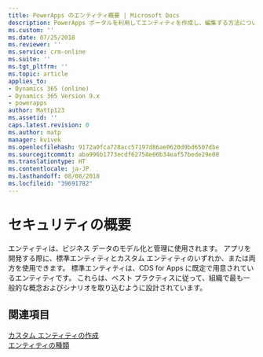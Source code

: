 ```yaml
---
title: PowerApps のエンティティ概要 | Microsoft Docs
description: PowerApps ポータルを利用してエンティティを作成し、編集する方法について説明します
ms.custom: ''
ms.date: 07/25/2018
ms.reviewer: ''
ms.service: crm-online
ms.suite: ''
ms.tgt_pltfrm: ''
ms.topic: article
applies_to:
- Dynamics 365 (online)
- Dynamics 365 Version 9.x
- powerapps
author: Mattp123
ms.assetid: ''
caps.latest.revision: 0
ms.author: matp
manager: kvivek
ms.openlocfilehash: 9172a0fca728acc57197d86ae0620d9bd6507dbe
ms.sourcegitcommit: aba996b1773ecdf62758e06b34eaf57bede29e08
ms.translationtype: HT
ms.contentlocale: ja-JP
ms.lasthandoff: 08/08/2018
ms.locfileid: "39691782"
---
```

# <a name="entity-overview"></a>セキュリティの概要

エンティティは、ビジネス データのモデル化と管理に使用されます。 アプリを開発する際に、標準エンティティとカスタム エンティティのいずれか、または両方を使用できます。 標準エンティティは、CDS for Apps に既定で用意されているエンティティです。 これらは、ベスト プラクティスに従って、組織で最も一般的な概念およびシナリオを取り込むように設計されています。

## <a name="see-also"></a>関連項目
[カスタム エンティティの作成](data-platform-create-entity.md) <br/>
[エンティティの種類](types-of-entities.md)

